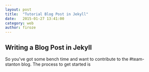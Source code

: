 ```yaml
---
layout: post
title:  "Tutorial Blog Post in Jekyll"
date:   2015-01-27 13:41:00
category: web
author: firoze
---
```


## Writing a Blog Post in Jekyll

So you've got some bench time and want to contribute to the #team-stanton blog. The process to get started is 
